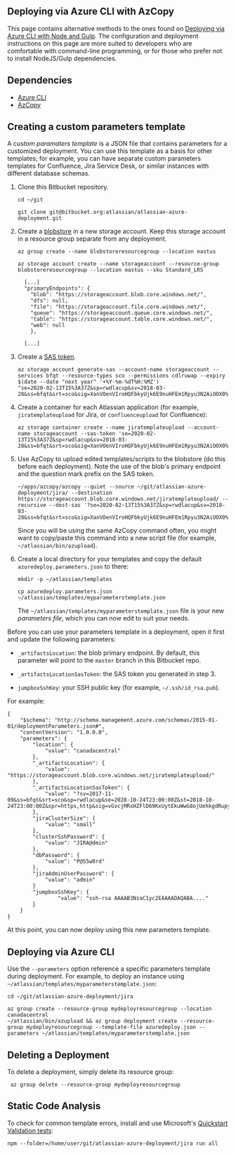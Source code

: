 ## Deploying via Azure CLI with AzCopy
This page contains alternative methods to the ones found on [Deploying via Azure CLI with Node and Gulp](DEVELOPING.md). The configuration and deployment instructions on this page are more suited to developers who are comfortable with command-line programming, or for those who prefer not to install NodeJS/Gulp dependencies.

## Dependencies  
* [Azure CLI](https://docs.microsoft.com/en-us/cli/azure/install-azure-cli?view=azure-cli-latest)  
* [AzCopy](https://github.com/Azure/azure-storage-azcopy)  


## Creating a custom parameters template

A _custom paramaters template_ is a JSON file that contains parameters for a customized deployment. You can use this template as a basis for other templates; for example, you can have separate custom parameters templates for Confluence, Jira Service Desk, or similar instances with different database schemas.

1. Clone this Bitbucket repository.

    ```
    cd ~/git
    ```

    ```
    git clone git@bitbucket.org:atlassian/atlassian-azure-deployment.git
    ```

2. Create a [blobstore](https://docs.microsoft.com/en-us/azure/storage/blobs/storage-quickstart-blobs-cli) in a new storage account. Keep this storage account in a resource group separate from any deployment.   

    ```
    az group create --name blobstoreresourcegroup --location eastus
    ```

    ```
    az storage account create --name storageaccount --resource-group blobstoreresourcegroup --location eastus --sku Standard_LRS
    ```

    ```
      [...]
      "primaryEndpoints": {
        "blob": "https://storageaccount.blob.core.windows.net/",
        "dfs": null,
        "file": "https://storageaccount.file.core.windows.net/",
        "queue": "https://storageaccount.queue.core.windows.net/",
        "table": "https://storageaccount.table.core.windows.net/",
        "web": null
        },

      [...]
    ```

3. Create a [SAS token](https://docs.microsoft.com/en-us/cli/azure/storage/account?view=azure-cli-latest#az-storage-account-generate-sas).

    ```
    az storage account generate-sas --account-name storageaccount --services bfqt --resource-types sco --permissions cdlruwap --expiry $(date --date "next year" '+%Y-%m-%dT%H:%MZ')
    "se=2020-02-13T15%3A37Z&sp=rwdlacup&sv=2018-03-28&ss=bfqt&srt=sco&sig=XanVOenVIroHQFbkyUjk6E9nuHFEm1Rpyu3N2AiOOX0%3D"
    ```

4. Create a container for each Atlassian application (for example, `jiratemplateupload` for Jira, or `confluenceupload` for Confluence):  

    ```
    az storage container create --name jiratemplateupload --account-name storageaccount --sas-token 'se=2020-02-13T15%3A37Z&sp=rwdlacup&sv=2018-03-28&ss=bfqt&srt=sco&sig=XanVOenVIroHQFbkyUjk6E9nuHFEm1Rpyu3N2AiOOX0%3D'
    ```

5. Use AzCopy to upload edited templates/scripts to the blobstore (do this before each deployment). Note the use of the blob's primary endpoint and the question mark prefix on the SAS token.  

    ```
    ~/apps/azcopy/azcopy --quiet --source ~/git/atlassian-azure-deployment/jira/ --destination https://storageaccount.blob.core.windows.net/jiratemplateupload/ --recursive --dest-sas '?se=2020-02-13T15%3A37Z&sp=rwdlacup&sv=2018-03-28&ss=bfqt&srt=sco&sig=XanVOenVIroHQFbkyUjk6E9nuHFEm1Rpyu3N2AiOOX0%3D'
    ```

    Since you will be using the same AzCopy command often, you might want to copy/paste this command into a new script file (for example, `~/atlassian/bin/azupload`).  

6. Create a local directory for your templates and copy the default `azuredeploy.parameters.json` to there:  

    ```
    mkdir -p ~/atlassian/templates
    ```

    ```
    cp azuredeploy.parameters.json ~/atlassian/templates/myparameterstemplate.json
    ```

    The `~/atlassian/templates/myparameterstemplate.json` file is your new _parameters file_, which you can now edit to suit your needs.


Before you can use your parameters template in a deployment, open it first and update the following parameters:

* `_artifactsLocation`: the blob primary endpoint. By default, this parameter will point to the `master` branch in this Bitbucket repo.

* `_artifactsLocationSasToken`: the SAS token you generated in step 3.

* `jumpboxSshKey`: your SSH public key (for example, `~/.ssh/id_rsa.pub`).

For example:
```
{
    "$schema": "http://schema.management.azure.com/schemas/2015-01-01/deploymentParameters.json#",
    "contentVersion": "1.0.0.0",
    "parameters": {
        "location": {
            "value": "canadacentral"
        },
        "_artifactsLocation": {
            "value": "https://storageaccount.blob.core.windows.net/jiratemplateupload/"
        },
        "_artifactsLocationSasToken": {
            "value": "?sv=2017-11-09&ss=bfqt&srt=sco&sp=rwdlacup&se=2028-10-24T23:00:00Z&st=2018-10-24T23:00:00Z&spr=https,http&sig=vGvcjMRxHZFlD69KxUytEkuWwG8ojUehkgdRupyLVME%3D"
        },
        "jiraClusterSize": {
            "value": "small"
        },
        "clusterSshPassword": {
            "value": "JIRA@dmin"
        },
        "dbPassword": {
            "value": "P@55w0rd"
        },
        "jiraAdminUserPassword": {
            "value": "admin"
        }
        "jumpboxSshKey": {
                "value": "ssh-rsa AAAAB3NzaC1yc2EAAAADAQABA...."
        }
    }
}
```

At this point, you can now deploy using this new parameters template.

## Deploying via Azure CLI
Use the `--parameters` option reference a specific parameters template during deployment. For example, to deploy an instance using `~/atlassian/templates/myparameterstemplate.json`:

```
cd ~/git/atlassian-azure-deployment/jira
```

```
az group create --resource-group mydeployresourcegroup --location canadacentral
~/atlassian/bin/azupload && az group deployment create --resource-group mydeployresourcegroup --template-file azuredeploy.json --parameters ~/atlassian/templates/myparameterstemplate.json
```

## Deleting a Deployment  
To delete a deployment, simply delete its resource group:
```
 az group delete --resource-group mydeployresourcegroup
```

## Static Code Analysis  
To check for common template errors, install and use Microsoft's [Quickstart Validation tests](https://github.com/Azure/azure-quickstart-templates/tree/master/test/template-validation-tests):  
```
npm --folder=/home/user/git/atlassian-azure-deployment/jira run all
```
